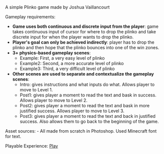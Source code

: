 A simple Plinko game made by Joshua Vaillancourt

Gameplay requirements:
- **Game uses both continuous and discrete input from the player**: game takes continuous input of cursor for where to drop the plinko and take discrete input for when the player wants to drop the plinko.
- **Player's goal can only be achieved indirectly**: player has to drop the plinko and then hope that the plinko bounces into one of the win zones. 
- **3+ physics-based gameplay scenes**:
    - Example: First, a very easy level of plinko
    - Example2: Second, a more accurate level of plinko
    - Example3: Third, a very difficult level of plinko
- **Other scenes are used to separate and contextualize the gameplay scenes**:
    - Intro: gives instructions and what inputs do what.  Allows player to move to Level 1.
    - Post1: gives player a moment to read the text and bask in success.  Allows player to move to Level 2.
    - Post2: gives player a moment to read the text and bask in more justified success.  Allows player to move to Level 3.
    - Post3: gives player a moment to read the text and back in justified success.  Also allows them to go back to the beginning of the game.


Asset sources:
    - All made from scratch in Photoshop.  Used Minecraft font for text.

Playable Experience:
[Play](https://burntthanatoast.github.io/)